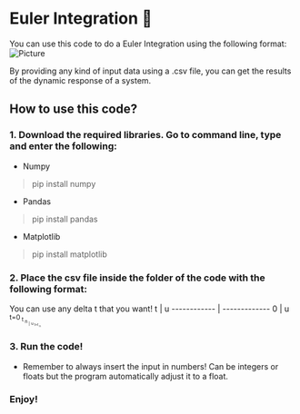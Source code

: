 # Euler Integration :triangular_ruler:

You can use this code to do a Euler Integration using the following format: <br/>
![Picture](https://user-images.githubusercontent.com/32363208/97738316-c4cb0c00-1b10-11eb-9f8f-3be61a97b0ae.jpg)

By providing any kind of input data using a .csv file, you can get the results of the dynamic response of a system.

## How to use this code?
### 1. Download the required libraries. Go to command line, type and enter the following:
*   Numpy
> pip install numpy <br/>
*   Pandas
> pip install pandas <br/>
*   Matplotlib
> pip install matplotlib <br/>

### 2. Place the csv file inside the folder of the code with the following format:
You can use any delta t that you want!
t | u
------------ | -------------
0 | u<sub> t=0<sub/>
t<sub> n<sub/> | u<sub> t=t<sub> n<sub/><sub/>
  
### 3. Run the code!
* Remember to always insert the input in numbers! Can be integers or floats but the program automatically adjust it to a float.

### Enjoy!

